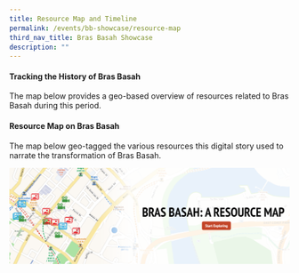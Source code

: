 ```yaml
---
title: Resource Map and Timeline
permalink: /events/bb-showcase/resource-map
third_nav_title: Bras Basah Showcase
description: ""
---
```

#### **Tracking the History of Bras Basah**

The map below provides a geo-based overview of resources related to Bras Basah during this period.

#### **Resource Map on Bras Basah**

The map below geo-tagged the various resources this digital story used to narrate the transformation of Bras Basah.

[![Alt text for image on Isomer site](/images/sample-bb-resource-story-map.png)](https://uploads.knightlab.com/storymapjs/be07f88bbb474da1dff518b7264b010c/bras-basah-resource-map/index.html)

